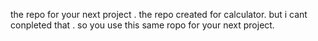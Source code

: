 the repo for your next project  . the repo created for calculator. but i cant conpleted that . so you use this same ropo for your next project.
